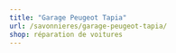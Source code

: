 ```yaml
---
title: "Garage Peugeot Tapia"
url: /savonnieres/garage-peugeot-tapia/
shop: réparation de voitures
---
```

